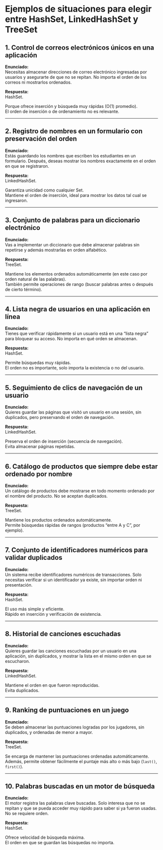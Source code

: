 # Ejemplos de situaciones para elegir entre HashSet, LinkedHashSet y TreeSet

## 1. Control de correos electrónicos únicos en una aplicación

**Enunciado:**  
Necesitas almacenar direcciones de correo electrónico ingresadas por usuarios y asegurarte de que no se repitan. No importa el orden de los correos ni mostrarlos ordenados.

**Respuesta:**  
HashSet.  

Porque ofrece inserción y búsqueda muy rápidas (O(1) promedio).  
El orden de inserción o de ordenamiento no es relevante.  

---

## 2. Registro de nombres en un formulario con preservación del orden

**Enunciado:**  
Estás guardando los nombres que escriben los estudiantes en un formulario. Después, deseas mostrar los nombres exactamente en el orden en que se registraron.

**Respuesta:**  
LinkedHashSet.  

Garantiza unicidad como cualquier Set.  
Mantiene el orden de inserción, ideal para mostrar los datos tal cual se ingresaron.  

---

## 3. Conjunto de palabras para un diccionario electrónico

**Enunciado:**  
Vas a implementar un diccionario que debe almacenar palabras sin repetirse y además mostrarlas en orden alfabético.

**Respuesta:**  
TreeSet.  

Mantiene los elementos ordenados automáticamente (en este caso por orden natural de las palabras).  
También permite operaciones de rango (buscar palabras antes o después de cierto término).  

---

## 4. Lista negra de usuarios en una aplicación en línea

**Enunciado:**  
Tienes que verificar rápidamente si un usuario está en una “lista negra” para bloquear su acceso. No importa en qué orden se almacenan.

**Respuesta:**  
HashSet.  

Permite búsquedas muy rápidas.  
El orden no es importante, solo importa la existencia o no del usuario.  

---

## 5. Seguimiento de clics de navegación de un usuario

**Enunciado:**  
Quieres guardar las páginas que visitó un usuario en una sesión, sin duplicados, pero preservando el orden de navegación.

**Respuesta:**  
LinkedHashSet.  

Preserva el orden de inserción (secuencia de navegación).  
Evita almacenar páginas repetidas.  

---

## 6. Catálogo de productos que siempre debe estar ordenado por nombre

**Enunciado:**  
Un catálogo de productos debe mostrarse en todo momento ordenado por el nombre del producto. No se aceptan duplicados.

**Respuesta:**  
TreeSet.  

Mantiene los productos ordenados automáticamente.  
Permite búsquedas rápidas de rangos (productos “entre A y C”, por ejemplo).  

---

## 7. Conjunto de identificadores numéricos para validar duplicados

**Enunciado:**  
Un sistema recibe identificadores numéricos de transacciones. Solo necesitas verificar si un identificador ya existe, sin importar orden ni presentación.

**Respuesta:**  
HashSet.  

El uso más simple y eficiente.  
Rápido en inserción y verificación de existencia.  

---

## 8. Historial de canciones escuchadas

**Enunciado:**  
Quieres guardar las canciones escuchadas por un usuario en una aplicación, sin duplicados, y mostrar la lista en el mismo orden en que se escucharon.

**Respuesta:**  
LinkedHashSet.  

Mantiene el orden en que fueron reproducidas.  
Evita duplicados.  

---

## 9. Ranking de puntuaciones en un juego

**Enunciado:**  
Se deben almacenar las puntuaciones logradas por los jugadores, sin duplicados, y ordenadas de menor a mayor.

**Respuesta:**  
TreeSet.  

Se encarga de mantener las puntuaciones ordenadas automáticamente.  
Además, permite obtener fácilmente el puntaje más alto o más bajo (`last()`, `first()`).  

---

## 10. Palabras buscadas en un motor de búsqueda

**Enunciado:**  
El motor registra las palabras clave buscadas. Solo interesa que no se repitan y que se pueda acceder muy rápido para saber si ya fueron usadas. No se requiere orden.

**Respuesta:**  
HashSet.  

Ofrece velocidad de búsqueda máxima.  
El orden en que se guardan las búsquedas no importa.  
